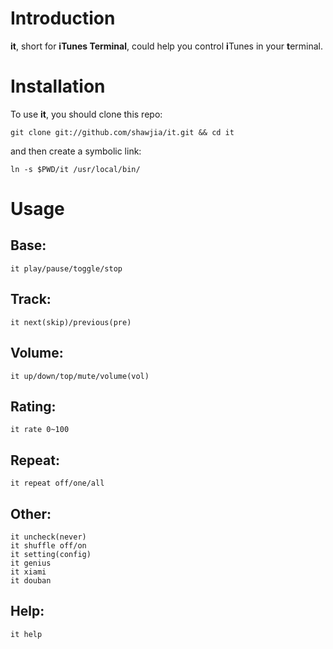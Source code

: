# Introduction

**it**, short for **iTunes Terminal**, could help you control **i**Tunes in your **t**erminal.

# Installation

To use **it**, you should clone this repo:

    git clone git://github.com/shawjia/it.git && cd it

and then create a symbolic link:

    ln -s $PWD/it /usr/local/bin/

# Usage

## Base:

    it play/pause/toggle/stop

## Track:

    it next(skip)/previous(pre)

## Volume:

    it up/down/top/mute/volume(vol)

## Rating:

    it rate 0~100

## Repeat:

    it repeat off/one/all

## Other:

    it uncheck(never)
    it shuffle off/on
    it setting(config)
    it genius
    it xiami
    it douban

## Help:

    it help

